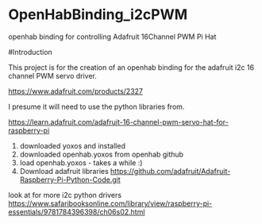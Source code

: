 # OpenHabBinding_i2cPWM
openhab binding for controlling Adafruit 16Channel PWM Pi Hat

#Introduction

This project is for the creation of an openhab binding for the adafruit i2c 16 channel PWM servo driver.

https://www.adafruit.com/products/2327

I presume it will need to use the python libraries from.

https://learn.adafruit.com/adafruit-16-channel-pwm-servo-hat-for-raspberry-pi


1. downloaded yoxos and installed
2. downloaded openhab.yoxos from openhab github
3. load openhab.yoxos - takes a while :)
4. Download adafruit libraries https://github.com/adafruit/Adafruit-Raspberry-Pi-Python-Code.git




look at for more i2c python drivers 
https://www.safaribooksonline.com/library/view/raspberry-pi-essentials/9781784396398/ch06s02.html
